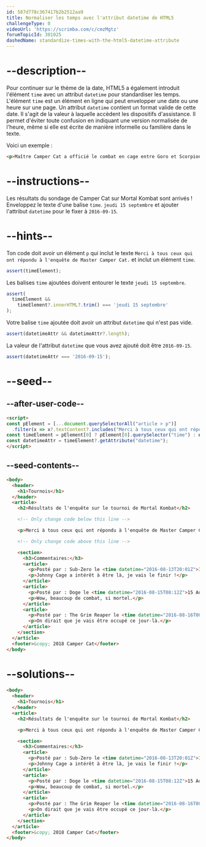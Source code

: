 ```yaml
---
id: 587d778c367417b2b2512aa9
title: Normaliser les temps avec l'attribut datetime de HTML5
challengeType: 0
videoUrl: 'https://scrimba.com/c/cmzMgtz'
forumTopicId: 301025
dashedName: standardize-times-with-the-html5-datetime-attribute
---
```


# --description--

Pour continuer sur le thème de la date, HTML5 a également introduit l'élément `time` avec un attribut `datetime` pour standardiser les temps. L'élément `time` est un élément en ligne qui peut envelopper une date ou une heure sur une page. Un attribut `datetime` contient un format valide de cette date. Il s'agit de la valeur à laquelle accèdent les dispositifs d'assistance. Il permet d'éviter toute confusion en indiquant une version normalisée de l'heure, même si elle est écrite de manière informelle ou familière dans le texte.

Voici un exemple :

```html
<p>Maître Camper Cat a officié le combat en cage entre Goro et Scorpion. <time datetime="2013-02-13">mercredi dernier </time>, qui s'est terminé par un match nul.</p>
```

# --instructions--

Les résultats du sondage de Camper Cat sur Mortal Kombat sont arrivés ! Enveloppez le texte d'une balise `time`.
 `jeudi 15 septembre` et ajouter l'attribut `datetime` pour le fixer à `2016-09-15`.

# --hints--

Ton code doit avoir un élément `p` qui inclut le texte `Merci à tous ceux qui ont répondu à l'enquête de Master Camper Cat.` et inclut un élément `time`.

```js
assert(timeElement);
```

Les balises `time` ajoutées doivent entourer le texte `jeudi 15 septembre`.

```js
assert(
  timeElement &&
    timeElement?.innerHTML?.trim() === 'jeudi 15 septembre'
);
```

Votre balise `time` ajoutée doit avoir un attribut `datetime` qui n'est pas vide.

```js
assert(datetimeAttr && datetimeAttr?.length);
```

La valeur de l'attribut `datetime` que vous avez ajouté doit être `2016-09-15`.

```js
assert(datetimeAttr === '2016-09-15');
```

# --seed--

## --after-user-code--

```html
<script>
const pElement = [...document.querySelectorAll("article > p")]
  .filter(x => x?.textContent?.includes("Merci à tous ceux qui ont répondu à l'enquête de Master Camper Cat."));
const timeElement = pElement[0] ? pElement[0].querySelector("time") : null;
const datetimeAttr = timeElement?.getAttribute("datetime");
</script>
```

## --seed-contents--

```html
<body>
  <header>
    <h1>Tournois</h1>
  </header>
  <article>
    <h2>Résultats de l'enquête sur le tournoi de Mortal Kombat</h2>

    <!-- Only change code below this line -->

    <p>Merci à tous ceux qui ont répondu à l'enquête de Master Camper Cat. Le meilleur jour pour organiser le fameux tournoi Mortal Kombat est le jeudi 15 septembre. Que le meilleur ninja gagne !</p>

    <!-- Only change code above this line -->

    <section>
      <h3>Commentaires:</h3>
      <article>
        <p>Posté par : Sub-Zero le <time datetime="2016-08-13T20:01Z">13 Août</time></p>
        <p>Johnny Cage a intérêt à être là, je vais le finir !</p>
      </article>
      <article>
        <p>Posté par : Doge le <time datetime="2016-08-15T08:12Z">15 Août</time></p>
        <p>Wow, beaucoup de combat, si mortel.</p>
      </article>
      <article>
        <p>Posté par : The Grim Reaper le <time datetime="2016-08-16T00:00Z">16 Août</time></p>
        <p>On dirait que je vais être occupé ce jour-là.</p>
      </article>
    </section>
  </article>
  <footer>&copy; 2018 Camper Cat</footer>
</body>
```

# --solutions--

```html
<body>
  <header>
    <h1>Tournois</h1>
  </header>
  <article>
    <h2>Résultats de l'enquête sur le tournoi de Mortal Kombat</h2>

    <p>Merci à tous ceux qui ont répondu à l'enquête de Master Camper Cat. Le meilleur jour pour organiser le fameux tournoi Mortal Kombat est le <time datetime="2016-09-15">jeudi 15 septembre</time>. Que le meilleur ninja gagne !</p>

    <section>
      <h3>Commentaires:</h3>
      <article>
        <p>Posté par : Sub-Zero le <time datetime="2016-08-13T20:01Z">13 Août</time></p>
        <p>Johnny Cage a intérêt à être là, je vais le finir !</p>
      </article>
      <article>
        <p>Posté par : Doge le <time datetime="2016-08-15T08:12Z">15 Août</time></p>
        <p>Wow, beaucoup de combat, si mortel.</p>
      </article>
      <article>
        <p>Posté par : The Grim Reaper le <time datetime="2016-08-16T00:00Z">16 Août</time></p>
        <p>On dirait que je vais être occupé ce jour-là.</p>
      </article>
    </section>
  </article>
  <footer>&copy; 2018 Camper Cat</footer>
</body>
```
